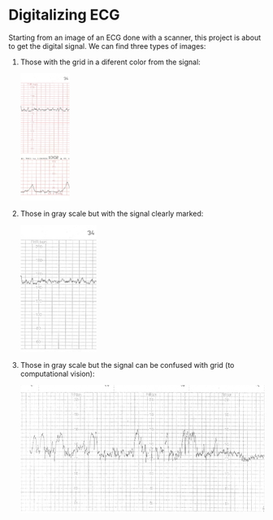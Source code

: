 # Digitalizing ECG
Starting from an image of an ECG done with a scanner, this project is about to get the digital signal.
We can find three types of images:
<ol>
<li> Those with the grid in a diferent color from the signal:
   <p>
   <picture>
   <img alt="Color" src="https://raw.githubusercontent.com/davidgherr/Digitalizing-ECG/main/assets/ecg.jpeg"
      height="250px">
   </picture></p></li>
   
<li> Those in gray scale but with the signal clearly marked:
   <p>
   <picture>
   <img alt="Color" src="https://raw.githubusercontent.com/davidgherr/Digitalizing-ECG/main/assets/D1.jpg"
      height="250px">
   </picture></p></li>
<li> Those in gray scale but the signal can be confused with grid (to computational vision):
   <p>
   <picture>
   <img alt="Color" src="https://raw.githubusercontent.com/davidgherr/Digitalizing-ECG/main/assets/final_1.jpeg"
      height="250px">
   </picture></p></li>
</ol>
